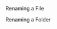Renaming a File
<snippet id='fs-update-rename-file-code'/>
<snippet id='fs-update-rename-file-code-ts'/>

Renaming a Folder
<snippet id='fs-update-rename-folder-code'/>
<snippet id='fs-update-rename-folder-code-ts'/>
